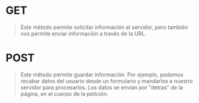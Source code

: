 # GET
> Este método permite solicitar información al servidor, pero también nos permite enviar información a través de la URL.

# POST
> Este método permite guardar información. Por ejemplo, podemos recabar datos del usuario desde un formulario y mandarlos a nuestro servidor para procesarlos.
> Los datos se envían por "detras" de la página, en el cuerpo de la petición. 